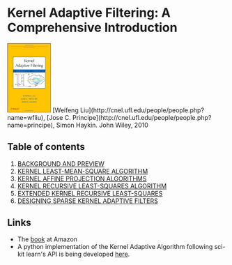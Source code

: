 # Kernel Adaptive Filtering: A Comprehensive Introduction
<img src="./images/cover.jpg" alt="cover" style="width: 100px;"/>  
[Weifeng Liu](http://cnel.ufl.edu/people/people.php?name=wfliu), [Jose C. Principe](http://cnel.ufl.edu/people/people.php?name=principe), Simon Haykin.  
John Wiley, 2010  

## Table of contents
1. [BACKGROUND AND PREVIEW](./samples/chapter1.pdf)  
2. [KERNEL LEAST-MEAN-SQUARE ALGORITHM](./ch2_codes)
3. [KERNEL AFFINE PROJECTION ALGORITHMS](./ch3_codes)
4. [KERNEL RECURSIVE LEAST-SQUARES ALGORITHM](./ch4_codes)
5. [EXTENDED KERNEL RECURSIVE LEAST-SQUARES](./ch5_codes)
6. [DESIGNING SPARSE KERNEL ADAPTIVE FILTERS](./ch6_codes)

## Links
* The [book](http://www.amazon.com/gp/product/0470447532?ie=UTF8&tag=weiswebsit-20&linkCode=as2&camp=1789&creative=390957&creativeASIN=0470447532) at Amazon
* A python implementation of the Kernel Adaptive Algorithm following sci-kit learn's API is being developed [here](https://github.com/EderSantana/adaptive_kernel_methods).
